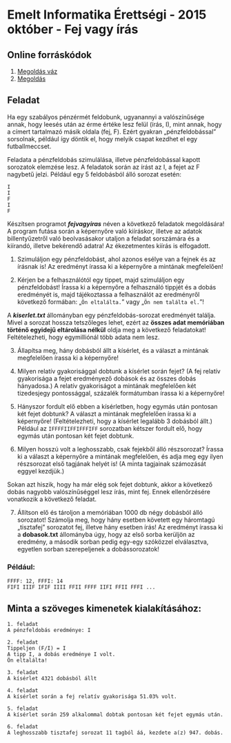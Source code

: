 # Emelt Informatika Érettségi - 2015 október - Fej vagy írás

## Online forráskódok
1. [Megoldás váz](https://replit.com/@mscharni/2015oktfejvagyirasstarter)
2. [Megoldás](https://replit.com/@mscharni/2015oktfejvagyiras)

## Feladat
Ha egy szabályos pénzérmét feldobunk, ugyanannyi a valószínűsége annak, hogy leesés után az érme értéke lesz felül (írás, I), mint annak, hogy a címert tartalmazó másik oldala (fej, F). Ezért gyakran „pénzfeldobással” sorsolnak, például így döntik el, hogy melyik csapat kezdhet el egy futballmeccset.

Feladata a pénzfeldobás szimulálása, illetve pénzfeldobással kapott sorozatok elemzése lesz. A feladatok során az írást az I, a fejet az F nagybetű jelzi. Például egy 5 feldobásból álló sorozat esetén:
```
I
I
F
I
F
```

Készítsen programot **_fejvagyiras_** néven a következő feladatok megoldására! A program futása során a képernyőre való kiíráskor, illetve az adatok billentyűzetről való beolvasásakor utaljon a feladat sorszámára és a kiírandó, illetve bekérendő adatra! Az ékezetmentes kiírás is elfogadott.

1. Szimuláljon egy pénzfeldobást, ahol azonos esélye van a fejnek és az írásnak is! Az eredményt írassa ki a képernyőre a mintának megfelelően!

2. Kérjen be a felhasználótól egy tippet, majd szimuláljon egy pénzfeldobást! Írassa ki a képernyőre a felhasználó tippjét és a dobás eredményét is, majd tájékoztassa a felhasználót az eredményről következő formában: „`Ön eltalálta.`” vagy „`Ön nem találta el.`”!

A **_kiserlet.txt_** állományban egy pénzfeldobás-sorozat eredményét találja. Mivel a sorozat hossza tetszőleges lehet, ezért az **összes adat memóriában történő egyidejű eltárolása nélkül** oldja meg a következő feladatokat! Feltételezheti, hogy egymilliónál több adata nem lesz.

3. Állapítsa meg, hány dobásból állt a kísérlet, és a választ a mintának megfelelően írassa ki a képernyőre!

4. Milyen relatív gyakorisággal dobtunk a kísérlet során fejet? (A fej relatív gyakorisága a fejet eredményező dobások és az összes dobás hányadosa.) A relatív gyakoriságot a mintának megfelelően két tizedesjegy pontossággal, százalék formátumban írassa ki a képernyőre!

5. Hányszor fordult elő ebben a kísérletben, hogy egymás után pontosan két fejet dobtunk? A választ a mintának megfelelően írassa ki a képernyőre! (Feltételezheti, hogy a kísérlet legalább 3 dobásból állt.)
Például az `IFFFFIIFFIFFFIFF` sorozatban kétszer fordult elő, hogy egymás után pontosan két fejet dobtunk.

6. Milyen hosszú volt a leghosszabb, csak fejekből álló részsorozat? Írassa ki a választ a képernyőre a mintának megfelelően, és adja meg egy ilyen részsorozat első tagjának helyét is! (A minta tagjainak számozását eggyel kezdjük.)

Sokan azt hiszik, hogy ha már elég sok fejet dobtunk, akkor a következő dobás nagyobb valószínűséggel lesz írás, mint fej. Ennek ellenőrzésére vonatkozik a következő feladat.

7. Állítson elő és tároljon a memóriában 1000 db négy dobásból álló sorozatot! Számolja meg, hogy hány esetben követett egy háromtagú „tisztafej” sorozatot fej, illetve hány esetben írás! Az eredményt írassa ki a **dobasok.txt** állományba úgy, hogy az első sorba kerüljön az eredmény, a második sorban pedig egy-egy szóközzel elválasztva, egyetlen sorban szerepeljenek a dobássorozatok!
### Például:
```
FFFF: 12, FFFI: 14
FIFI IIIF IFIF IIII FFII FFFF IIFI FFII FFFI ...
```

## Minta a szöveges kimenetek kialakításához:
```
1. feladat
A pénzfeldobás eredménye: I

2. feladat
Tippeljen (F/I) = I
A tipp I, a dobás eredménye I volt.
Ön eltalálta!

3. feladat
A kísérlet 4321 dobásból állt

4. feladat
A kísérlet során a fej relatív gyakorisága 51.03% volt.

5. feladat
A kísérlet során 259 alkalommal dobtak pontosan két fejet egymás után.

6. feladat
A leghosszabb tisztafej sorozat 11 tagból áá, kezdete a(z) 947. dobás.
```

